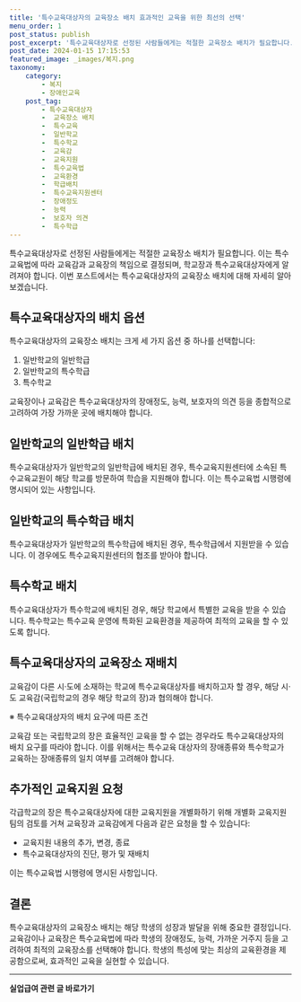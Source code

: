 ```yaml
---
title: '특수교육대상자의 교육장소 배치 효과적인 교육을 위한 최선의 선택'
menu_order: 1
post_status: publish
post_excerpt: '특수교육대상자로 선정된 사람들에게는 적절한 교육장소 배치가 필요합니다. 이는 특수교육법에 따라 교육감과 교육장의 책임으로 결정되며, 학교장과 특수교육대상자에게 알려져야 합니다. 이번 포스트에서는 특수교육대상자의 교육장소 배치에 대해 자세히 알아보겠습니다.'
post_date: 2024-01-15 17:15:53
featured_image: _images/복지.png
taxonomy:
    category:
        - 복지
        - 장애인교육
    post_tag:
        - 특수교육대상자
        -  교육장소 배치
        -  특수교육
        -  일반학교
        -  특수학교
        -  교육감
        -  교육지원
        -  특수교육법
        -  교육환경
        -  학급배치
        -  특수교육지원센터
        -  장애정도
        -  능력
        -  보호자 의견
        -  특수학급
---
```



특수교육대상자로 선정된 사람들에게는 적절한 교육장소 배치가 필요합니다. 이는 특수교육법에 따라 교육감과 교육장의 책임으로 결정되며, 학교장과 특수교육대상자에게 알려져야 합니다. 이번 포스트에서는 특수교육대상자의 교육장소 배치에 대해 자세히 알아보겠습니다.

## 특수교육대상자의 배치 옵션

특수교육대상자의 교육장소 배치는 크게 세 가지 옵션 중 하나를 선택합니다:

1. 일반학교의 일반학급
2. 일반학교의 특수학급
3. 특수학교

교육장이나 교육감은 특수교육대상자의 장애정도, 능력, 보호자의 의견 등을 종합적으로 고려하여 가장 가까운 곳에 배치해야 합니다.

## 일반학교의 일반학급 배치

특수교육대상자가 일반학교의 일반학급에 배치된 경우, 특수교육지원센터에 소속된 특수교육교원이 해당 학교를 방문하여 학습을 지원해야 합니다. 이는 특수교육법 시행령에 명시되어 있는 사항입니다.

## 일반학교의 특수학급 배치

특수교육대상자가 일반학교의 특수학급에 배치된 경우, 특수학급에서 지원받을 수 있습니다. 이 경우에도 특수교육지원센터의 협조를 받아야 합니다.

## 특수학교 배치

특수교육대상자가 특수학교에 배치된 경우, 해당 학교에서 특별한 교육을 받을 수 있습니다. 특수학교는 특수교육 운영에 특화된 교육환경을 제공하여 최적의 교육을 할 수 있도록 합니다.

## 특수교육대상자의 교육장소 재배치

교육감이 다른 시·도에 소재하는 학교에 특수교육대상자를 배치하고자 할 경우, 해당 시·도 교육감(국립학교의 경우 해당 학교의 장)과 협의해야 합니다.

※ 특수교육대상자의 배치 요구에 따른 조건

교육감 또는 국립학교의 장은 효율적인 교육을 할 수 없는 경우라도 특수교육대상자의 배치 요구를 따라야 합니다. 이를 위해서는 특수교육 대상자의 장애종류와 특수학교가 교육하는 장애종류의 일치 여부를 고려해야 합니다.

## 추가적인 교육지원 요청

각급학교의 장은 특수교육대상자에 대한 교육지원을 개별화하기 위해 개별화 교육지원팀의 검토를 거쳐 교육장과 교육감에게 다음과 같은 요청을 할 수 있습니다:

- 교육지원 내용의 추가, 변경, 종료
- 특수교육대상자의 진단, 평가 및 재배치

이는 특수교육법 시행령에 명시된 사항입니다.

## 결론

특수교육대상자의 교육장소 배치는 해당 학생의 성장과 발달을 위해 중요한 결정입니다. 교육감이나 교육장은 특수교육법에 따라 학생의 장애정도, 능력, 가까운 거주지 등을 고려하여 최적의 교육장소를 선택해야 합니다. 학생의 특성에 맞는 최상의 교육환경을 제공함으로써, 효과적인 교육을 실현할 수 있습니다.
<!-- wp:separator -->
<hr class="wp-block-separator has-alpha-channel-opacity"/>
<!-- /wp:separator -->

<!-- wp:group {"backgroundColor":"base","layout":{"type":"constrained"}} -->
<div class="wp-block-group has-base-background-color has-background"><!-- wp:paragraph {"align":"center","fontSize":"medium"} -->
<p class="has-text-align-center has-large-font-size"><strong>실업급여 관련 글 바로가기</strong></p>
<!-- /wp:paragraph -->


<!-- wp:latest-posts
{"categories":[{"id":10977,"count":19,"description":"","link":"https://uknowlaw.com/category/%ec%8b%a4%ec%97%85%ea%b8%89%ec%97%ac/","name":"실업급여","slug":"실업급여","taxonomy":"category","parent":0,"meta":[],"_links":{"self":[{"href":"https://uknowlaw.com/wp-json/wp/v2/categories/10977"}],"collection":[{"href":"https://uknowlaw.com/wp-json/wp/v2/categories"}],"about":[{"href":"https://uknowlaw.com/wp-json/wp/v2/taxonomies/category"}],"wp:post_type":[{"href":"https://uknowlaw.com/wp-json/wp/v2/posts?categories=10977"}],"curies":[{"name":"wp","href":"https://api.w.org/{rel}","templated":true}]}}],"postsToShow":100,"excerptLength":28,"postLayout":"grid","columns":2,"featuredImageAlign":"left","featuredImageSizeSlug":"large","fontSize":"small"} /--></div>
<!-- /wp:group -->